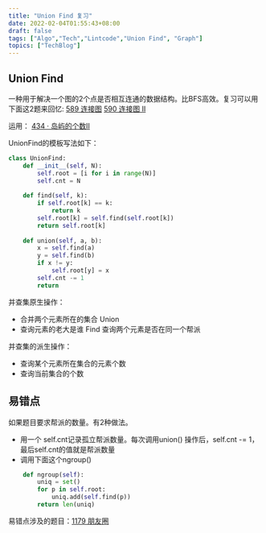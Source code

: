 ```yaml
---
title: "Union Find 复习"
date: 2022-02-04T01:55:43+08:00
draft: false
tags: ["Algo","Tech","Lintcode","Union Find", "Graph"]
topics: ["TechBlog"]
---
```


## Union Find
一种用于解决一个图的2个点是否相互连通的数据结构。比BFS高效。复习可以用下面这2题来回忆:
[589 连接图](https://www.lintcode.com/problem/589/description)
[590 连接图 II](https://www.lintcode.com/problem/590/description)

运用：
[434 · 岛屿的个数II](https://www.lintcode.com/problem/434/)

UnionFind的模板写法如下：
```python
class UnionFind:
    def __init__(self, N):
        self.root = [i for i in range(N)]
        self.cnt = N
        
    def find(self, k):
        if self.root[k] == k:
            return k
        self.root[k] = self.find(self.root[k])
        return self.root[k]
    
    def union(self, a, b):
        x = self.find(a)
        y = self.find(b)
        if x != y:
            self.root[y] = x
        self.cnt -= 1
        return
```


并查集原生操作：
* 合并两个元素所在的集合 Union
* 查询元素的老大是谁 Find
 查询两个元素是否在同一个帮派

并查集的派生操作：
* 查询某个元素所在集合的元素个数
* 查询当前集合的个数


## 易错点
如果题目要求帮派的数量。有2种做法。
* 用一个 self.cnt记录孤立帮派数量。每次调用union() 操作后，self.cnt -= 1，最后self.cnt的值就是帮派数量
*  调用下面这个ngroup()

```python
    def ngroup(self):
        uniq = set()
        for p in self.root:
            uniq.add(self.find(p))
        return len(uniq)
```
易错点涉及的题目：[1179 朋友圈](https://www.lintcode.com/problem/1179/note)

